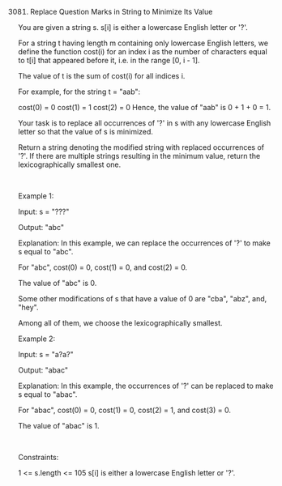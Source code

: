 3081. Replace Question Marks in String to Minimize Its Value

You are given a string s. s[i] is either a lowercase English letter or '?'.

For a string t having length m containing only lowercase English letters, we define the function cost(i) for an index i as the number of characters equal to t[i] that appeared before it, i.e. in the range [0, i - 1].

The value of t is the sum of cost(i) for all indices i.

For example, for the string t = "aab":

cost(0) = 0
cost(1) = 1
cost(2) = 0
Hence, the value of "aab" is 0 + 1 + 0 = 1.

Your task is to replace all occurrences of '?' in s with any lowercase English letter so that the value of s is minimized.

Return a string denoting the modified string with replaced occurrences of '?'. If there are multiple strings resulting in the minimum value, return the 
lexicographically smallest
 one.

 

Example 1:

Input: s = "???"

Output: "abc"

Explanation: In this example, we can replace the occurrences of '?' to make s equal to "abc".

For "abc", cost(0) = 0, cost(1) = 0, and cost(2) = 0.

The value of "abc" is 0.

Some other modifications of s that have a value of 0 are "cba", "abz", and, "hey".

Among all of them, we choose the lexicographically smallest.

Example 2:

Input: s = "a?a?"

Output: "abac"

Explanation: In this example, the occurrences of '?' can be replaced to make s equal to "abac".

For "abac", cost(0) = 0, cost(1) = 0, cost(2) = 1, and cost(3) = 0.

The value of "abac" is 1.

 

Constraints:

1 <= s.length <= 105
s[i] is either a lowercase English letter or '?'.